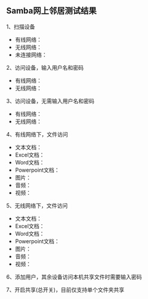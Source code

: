 ## Samba网上邻居测试结果

1、扫描设备
- 有线网络：
- 无线网络：
- 未连接网络：

2、访问设备，输入用户名和密码
- 有线网络：
- 无线网络：

3、访问设备，无需输入用户名和密码
- 有线网络：
- 无线网络：

4、有线网络下，文件访问
- 文本文档：
- Excel文档：
- Word文档：
- Powerpoint文档：
- 图片：
- 音频：
- 视频：

5、无线网络下，文件访问
- 文本文档：
- Excel文档：
- Word文档：
- Powerpoint文档：
- 图片：
- 音频：
- 视频：

6、添加用户，其余设备访问本机共享文件时需要输入密码

7、开启共享(总开关)，目前仅支持单个文件夹共享
